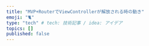 ```yaml
---
title: "MVP+RouterでViewControllerが解放される時の動き"
emoji: "🐈"
type: "tech" # tech: 技術記事 / idea: アイデア
topics: []
published: false
---
```

## 